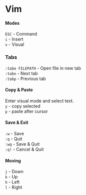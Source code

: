 # Vim

#### Modes
`ESC` - Command  
`i` - Insert  
`v` - Visual

### Tabs
`:tabe FILEPATH` - Open file in new tab  
`:tabn` - Next tab  
`:tabp` - Previous tab

#### Copy & Paste

Enter visual mode and select text.  
`y` - copy selected  
`p` - paste after cursor

#### Save & Exit
`:w` - Save  
`:q` - Quit  
`:wq` - Save & Quit  
`:q!` - Cancel & Quit  

#### Moving
`j` - Down  
`k` - Up  
`h` - Left  
`l` - Right 
